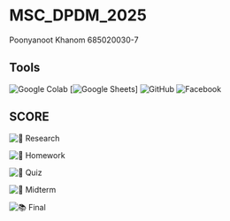 # MSC_DPDM_2025
Poonyanoot Khanom 685020030-7

## Tools
![Google Colab](https://img.shields.io/badge/Google_Colab-F9AB00?style=for-the-badge&logo=googlecolab&logoColor=black)
[![Google Sheets](https://img.shields.io/badge/Google_Sheets-34A853?style=for-the-badge&logo=googlesheets&logoColor=white)]
![GitHub](https://img.shields.io/badge/GitHub-181717?style=for-the-badge&logo=github&logoColor=white)
![Facebook](https://img.shields.io/badge/Facebook-1877F2?style=for-the-badge&logo=facebook&logoColor=white)




## SCORE 

![📁 Research](https://img.shields.io/badge/📁_Research_Project-20%25-blue)

![📗 Homework](https://img.shields.io/badge/📗_Homework-30%25-green)

![📝 Quiz](https://img.shields.io/badge/📝_Quiz-10%25-yellow)

![📑 Midterm](https://img.shields.io/badge/📑_Midterm_Exam-20%25-orange)

![📚 Final](https://img.shields.io/badge/📚_Final_Exam-20%25-red)
